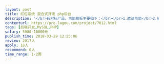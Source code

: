 ```yaml
---                
layout: post       
title: 红包系统 混合式开发 php后台           
description: '</br>有对标产品，功能模板主要如下：</br></br>1.邀请功能</br>2.接入腾讯地图sdk</br>3.接入腾讯广告</br></br>React+php后台实现</br>希望最好是负责任的全栈工程师，能深刻了解需求，并具有快速实现需求的能力</br>'     
contenturl: https://pro.lagou.com/project/7012.html      
tags: [后端开发,MySQL,PHP]            
salary: 5000-10000元          
publish_time: 2018-03-29 12:25:06         
review: 2017人                   
apply: 10人                   
recommend: 0人                   
time_range: 1-2周              
---                 
```

